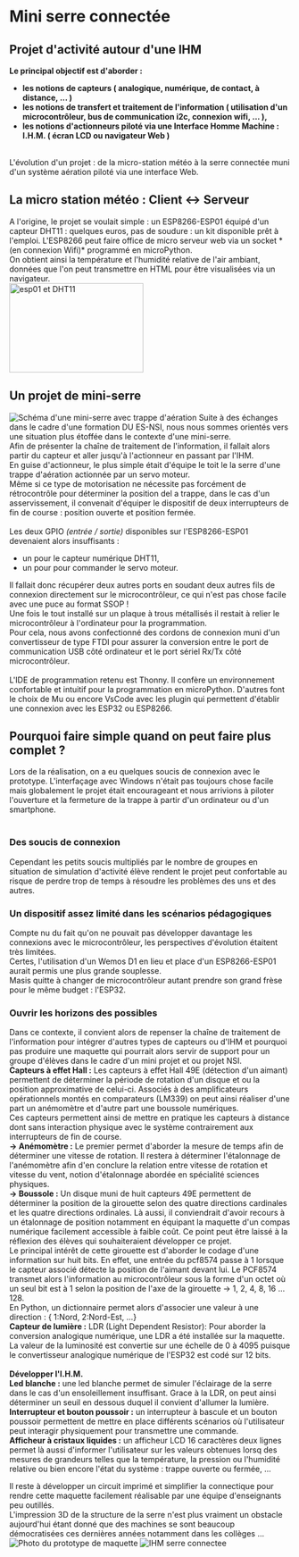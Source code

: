 # Mini serre connectée
## Projet d'activité autour d'une IHM
<strong>Le principal objectif est d'aborder :
- les notions de capteurs ( analogique, numérique, de contact, à distance, ... )
- les notions de transfert et traitement de l'information ( utilisation d'un microcontrôleur, bus de communication i2c, connexion wifi, ... ),
- les notions d'actionneurs piloté via une Interface Homme Machine : I.H.M. ( écran LCD ou navigateur Web )</strong>
<br />
L'évolution d'un projet : de la micro-station météo à la serre connectée muni d'un système aération piloté via une interface Web.<br />

## La micro station météo : Client <-> Serveur
<div column-count="2">
    A l'origine, le projet se voulait simple : un ESP8266-ESP01 équipé d'un capteur DHT11 : quelques euros, pas de soudure : un kit disponible prêt à l'emploi. L'ESP8266 peut faire office de micro serveur web via un socket *(en connexion Wifi)* programmé en microPython.<br />
    On obtient ainsi la température et l'humidité relative de l'air ambiant, données que l'on peut transmettre en HTML pour être visualisées via un navigateur.<br />

<img alt="esp01 et DHT11" display="inline" float="right" src="https://github.com/SoproLab/Soprolab/blob/master/Pedagogie/SpeNSI_SerreConnectee/esp01_DHT11.jpg" width="240" height="160">
</div>

## Un projet de mini-serre

![Schéma d'une mini-serre avec trappe d'aération](https://github.com/SoproLab/Soprolab/blob/master/Pedagogie/SpeNSI_SerreConnectee/mini_serre_v2.jpg)
Suite à des échanges dans le cadre d'une formation DU ES-NSI, nous nous sommes orientés vers une situation plus étoffée dans le contexte d'une mini-serre.<br />
Afin de présenter la chaîne de traitement de l'information, il fallait alors partir du capteur et aller jusqu'à l'actionneur en passant par l'IHM.<br />
En guise d'actionneur, le plus simple était d'équipe le toit le la serre d'une trappe d'aération actionnée par un servo moteur.<br />
Même si ce type de motorisation ne nécessite pas forcément de rétrocontrôle pour déterminer la position del a trappe, dans le cas d'un asservissement, il convenait d'équiper le dispositif de deux interrupteurs de fin de course : position ouverte et position fermée.<br />
<br />
Les deux GPIO *(entrée / sortie)* disponibles sur l'ESP8266-ESP01 devenaient alors insuffisants :
- un pour le capteur numérique DHT11,
- un pour pour commander le servo moteur.<br />

Il fallait donc récupérer deux autres ports en soudant deux autres fils de connexion directement sur le microcontrôleur, ce qui n'est pas chose facile avec une puce au format SSOP ! <br />
Une fois le tout installé sur un plaque à trous métallisés il restait à relier le microcontrôleur à l'ordinateur pour la programmation.<br />
Pour cela, nous avons confectionné des cordons de connexion muni d'un convertisseur de type FTDI pour assurer la conversion entre le port de communication USB côté ordinateur et le port sériel Rx/Tx côté microcontrôleur. <br />
<br />
L'IDE de programmation retenu est Thonny. Il confère un environnement confortable et intuitif pour la programmation en microPython. D'autres font le choix de Mu ou encore VsCode avec les plugin qui permettent d'établir une connexion avec les ESP32 ou ESP8266.

## Pourquoi faire simple quand on peut faire plus complet ?

Lors de la réalisation, on a eu quelques soucis de connexion avec le prototype. L'interfaçage avec Windows n'était pas toujours chose facile mais globalement le projet était encourageant et nous arrivions à piloter l'ouverture et la fermeture de la trappe à partir d'un ordinateur ou d'un smartphone.<br />
<br />
### Des soucis de connexion
Cependant les petits soucis multipliés par le nombre de groupes en situation de simulation d'activité élève rendent le projet peut confortable au risque de perdre trop de temps à résoudre les problèmes des uns et des autres.<br />
### Un dispositif assez limité dans les scénarios pédagogiques
Compte nu du fait qu'on ne pouvait pas développer davantage les connexions avec le microcontrôleur, les perspectives d'évolution étaitent très limitées.<br />
Certes, l'utilisation d'un Wemos D1 en lieu et place d'un ESP8266-ESP01 aurait permis une plus grande souplesse.<br />
Masis quitte à changer de microcontrôleur autant prendre son grand frèse pour le même budget : l'ESP32.
### Ouvrir les horizons des possibles
Dans ce contexte, il convient alors de repenser la chaîne de traitement de l'information pour intégrer d'autres types de capteurs ou d'IHM et pourquoi pas produire une maquette qui pourrait alors servir de support pour un groupe d'élèves dans le cadre d'un mini projet et ou projet NSI.<br />
**Capteurs à effet Hall :**
Les capteurs à effet Hall 49E (détection d'un aimant) permettent de déterminer la période de rotation d'un disque et ou la position approximative de celui-ci. Associés à des amplificateurs opérationnels montés en comparateurs (LM339) on peut ainsi réaliser d'une part un anémomètre et d'autre part une boussole numériques.<br />
Ces capteurs permettent ainsi de mettre en pratique les capteurs à distance dont sans interaction physique avec le système contrairement aux interrupteurs de fin de course.<br />
**-> Anémomètre :** Le premier permet d'aborder la mesure de temps afin de déterminer une vitesse de rotation. Il restera à déterminer l'étalonnage de l'anémomètre afin d'en conclure la relation entre vitesse de rotation et vitesse du vent, notion d'étalonnage abordée en spécialité sciences physiques.<br />
**-> Boussole :** Un disque muni de huit capteurs 49E permettent de déterminer la position de la girouette selon des quatre directions cardinales et les quatre directions ordinales. Là aussi, il conviendrait d'avoir recours à un étalonnage de position notamment en équipant la maquette d'un compas numérique facilement accessible à faible coût. Ce point peut être laissé à la réflexion des élèves qui souhaiteraient développer ce projet.<br />
Le principal intérêt de cette girouette est d'aborder le codage d'une information sur huit bits. En effet, une entrée du pcf8574 passe à 1 lorsque le capteur associé détecte la position de l'aimant devant lui. Le PCF8574 transmet alors l'information au microcontrôleur sous la forme d'un octet où un seul bit est à 1 selon la position de l'axe de la girouette -> 1, 2, 4, 8, 16 ... 128.<br />
En Python, un dictionnaire permet alors d'associer une valeur à une direction : { 1:Nord, 2:Nord-Est, ...}<br />
**Capteur de lumière :** LDR (Light Dependent Resistor): Pour aborder la conversion analogique numérique, une LDR a été installée sur la maquette. La valeur de la luminosité est convertie sur une échelle de 0 à 4095 puisque le convertisseur analogique numérique de l'ESP32 est codé sur 12 bits.<br />
<br />
**Développer l'I.H.M.**<br />
**Led blanche :** une led blanche permet de simuler l'éclairage de la serre dans le cas d'un ensoleillement insuffisant. Grace à la LDR, on peut ainsi déterminer un seuil en dessous duquel il convient d'allumer la lumière.<br />
**Interrupteur et bouton poussoir :** un interrupteur à bascule et un bouton poussoir permettent de mettre en place différents scénarios où l'utilisateur peut interagir physiquement pour transmettre une commande.<br />
**Afficheur à cristaux liquides :** un afficheur LCD 16 caractères deux lignes permet là aussi d'informer l'utilisateur sur les valeurs obtenues lorsq des mesures de grandeurs telles que la température, la pression ou l'humidité relative ou bien encore l'état du système : trappe ouverte ou fermée, ...<br />

Il reste à développer un circuit imprimé et simplifier la connectique pour rendre cette maquette facilement réalisable par une équipe d'enseignants peu outillés.<br />
L'impression 3D de la structure de la serre n'est plus vraiment un obstacle aujourd'hui étant donné que des machines se sont beaucoup démocratisées ces dernières années notamment dans les collèges ...
<br />
![Photo du prototype de maquette](https://github.com/SoproLab/Soprolab/blob/master/Pedagogie/SpeNSI_SerreConnectee/mini_serre_00.jpg)
![IHM serre connectee](https://github.com/SoproLab/Soprolab/blob/master/Pedagogie/SpeNSI_SerreConnectee/Code_Python/www/Objectif_1.jpg)

